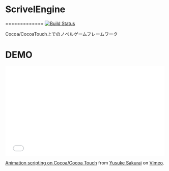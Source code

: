 # ScrivelEngine
=============
[![Build Status](https://travis-ci.org/scrivel/ScrivelEngine.png?branch=master)](https://travis-ci.org/scrivel/ScrivelEngine)

Cocoa/CocoaTouch上でのノベルゲームフレームワーク

# DEMO

<iframe src="//player.vimeo.com/video/87588690" width="500" height="281" frameborder="0" webkitallowfullscreen mozallowfullscreen allowfullscreen></iframe> <p><a href="http://vimeo.com/87588690">Animation scripting on Cocoa/Cocoa Touch</a> from <a href="http://vimeo.com/user9299081">Yusuke Sakurai</a> on <a href="https://vimeo.com">Vimeo</a>.</p>